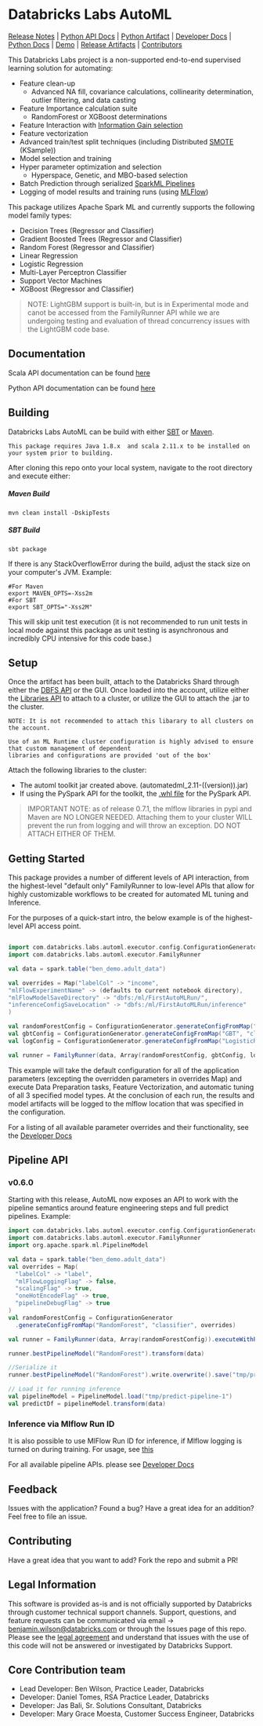 # Databricks Labs AutoML
[Release Notes](RELEASE_NOTES.md) |
[Python API Docs](python/docs/APIDOCs.md) |
[Python Artifact](python/dist/pyAutoML-0.1.0-py3-none-any.whl) |
[Developer Docs](APIDOCS.md) |
[Python Docs](python/docs/APIDOCs.md) |
[Demo](demos) |
[Release Artifacts](bin) |
[Contributors](#core-contribution-team)


This Databricks Labs project is a non-supported end-to-end supervised learning solution for automating:
* Feature clean-up 
    * Advanced NA fill, covariance calculations, collinearity determination, outlier filtering, and data casting
* Feature Importance calculation suite
    * RandomForest or XGBoost determinations
* Feature Interaction with [Information Gain selection](https://en.wikipedia.org/wiki/Kullback%E2%80%93Leibler_divergence)
* Feature vectorization
* Advanced train/test split techniques (including Distributed [SMOTE](https://en.wikipedia.org/wiki/Oversampling_and_undersampling_in_data_analysis#SMOTE) (KSample))
* Model selection and training
* Hyper parameter optimization and selection
    * Hyperspace, Genetic, and MBO-based selection
* Batch Prediction through serialized [SparkML Pipelines](https://spark.apache.org/docs/latest/ml-pipeline.html)
* Logging of model results and training runs (using [MLFlow](https://mlflow.org))

This package utilizes Apache Spark ML and currently supports the following model family types:

* Decision Trees (Regressor and Classifier)
* Gradient Boosted Trees (Regressor and Classifier)
* Random Forest (Regressor and Classifier)
* Linear Regression
* Logistic Regression
* Multi-Layer Perceptron Classifier
* Support Vector Machines
* XGBoost (Regressor and Classifier)

> NOTE: LightGBM support is built-in, but is in Experimental mode and canot be accessed from the FamilyRunner API 
> while we are undergoing testing and evaluation of thread concurrency issues with the LightGBM code base.

## Documentation

Scala API documentation can be found [here](APIDOCS.md)

Python API documentation can be found [here](python/docs/APIDOCs.md) 


## Building

Databricks Labs AutoML can be build with either [SBT](https://www.scala-sbt.org/) or [Maven](https://maven.apache.org/).

```text
This package requires Java 1.8.x  and scala 2.11.x to be installed on your system prior to building.
```

After cloning this repo onto your local system, navigate to the root directory and execute either:

##### Maven Build
```sbtshell
mvn clean install -DskipTests
```

##### SBT Build
```sbtshell
sbt package
```
If there is any StackOverflowError during the build, adjust the stack size on your computer's JVM. Example:
```sbtshell
#For Maven
export MAVEN_OPTS=-Xss2m
#For SBT
export SBT_OPTS="-Xss2M"
```


This will skip unit test execution (it is not recommended to run unit tests in local mode against this package as unit testing is asynchronous and incredibly CPU intensive for this code base.)


## Setup

Once the artifact has been built, attach to the Databricks Shard through either the [DBFS API](https://docs.databricks.com/api/latest/dbfs.html) or the GUI.  Once loaded into the account, utilize either the [Libraries API](https://docs.databricks.com/api/latest/libraries.html#install) to attach to a cluster, or utilize the GUI to attach the .jar to the cluster.

```text
NOTE: It is not recommended to attach this libarary to all clusters on the account.  

Use of an ML Runtime cluster configuration is highly advised to ensure that custom management of dependent 
libraries and configurations are provided 'out of the box'

```

Attach the following libraries to the cluster:
* The automl toolkit jar created above. (automatedml_2.11-((version)).jar)
* If using the PySpark API for the toolkit, the [.whl file](python/docs/APIDOCs.md#Setup) for the PySpark API.

> IMPORTANT NOTE: as of release 0.7.1, the mlflow libraries in pypi and Maven are NO LONGER NEEDED.  Attaching them
> to your cluster WILL prevent the run from logging and will throw an exception.  DO NOT ATTACH EITHER OF THEM.

## Getting Started

This package provides a number of different levels of API interaction, from the highest-level "default only" FamilyRunner to low-level APIs that allow for highly customizable workflows to be created for automated ML tuning and Inference.

For the purposes of a quick-start intro, the below example is of the highest-level API access point.

```scala

import com.databricks.labs.automl.executor.config.ConfigurationGenerator
import com.databricks.labs.automl.executor.FamilyRunner

val data = spark.table("ben_demo.adult_data")

val overrides = Map("labelCol" -> "income",
"mlFlowExperimentName" -> (defaults to current notebook directory),
"mlFlowModelSaveDirectory" -> "dbfs:/ml/FirstAutoMLRun/",
"inferenceConfigSaveLocation" -> "dbfs:/ml/FirstAutoMLRun/inference"
)

val randomForestConfig = ConfigurationGenerator.generateConfigFromMap("RandomForest", "classifier", overrides)
val gbtConfig = ConfigurationGenerator.generateConfigFromMap("GBT", "classifier", overrides)
val logConfig = ConfigurationGenerator.generateConfigFromMap("LogisticRegression", "classifier", overrides)

val runner = FamilyRunner(data, Array(randomForestConfig, gbtConfig, logConfig)).execute()
```
This example will take the default configuration for all of the application parameters (excepting the overridden parameters in overrides Map) and execute Data Preparation tasks, Feature Vectorization, and automatic tuning of all 3 specified model types.  At the conclusion of each run, the results and model artifacts will be logged to the mlflow location that was specified in the configuration.

For a listing of all available parameter overrides and their functionality, see the [Developer Docs](APIDOCS.md)

## Pipeline API
### v0.6.0
Starting with this release, AutoML now exposes an API to work with the pipeline semantics around 
feature engineering steps and full predict pipelines. Example: 

```scala
import com.databricks.labs.automl.executor.config.ConfigurationGenerator
import com.databricks.labs.automl.executor.FamilyRunner
import org.apache.spark.ml.PipelineModel

val data = spark.table("ben_demo.adult_data")
val overrides = Map(
  "labelCol" -> "label", 
  "mlFlowLoggingFlag" -> false,
  "scalingFlag" -> true, 
  "oneHotEncodeFlag" -> true,
  "pipelineDebugFlag" -> true
)
val randomForestConfig = ConfigurationGenerator
  .generateConfigFromMap("RandomForest", "classifier", overrides)

val runner = FamilyRunner(data, Array(randomForestConfig)).executeWithPipeline()

runner.bestPipelineModel("RandomForest").transform(data)

//Serialize it
runner.bestPipelineModel("RandomForest").write.overwrite().save("tmp/predict-pipeline-1")

// Load it for running inference
val pipelineModel = PipelineModel.load("tmp/predict-pipeline-1")
val predictDf = pipelineModel.transform(data)
```
### Inference via Mlflow Run ID
It is also possible to use MlFlow Run ID for inference, if Mlflow logging is turned on during training.
For usage, see [this](PIPELINE_API_DOCS.md#running-inference-pipeline-directly-against-an-mlflow-run-id-since-v061)

For all available pipeline APIs. please see [Developer Docs](PIPELINE_API_DOCS.md)

## Feedback

Issues with the application?  Found a bug?  Have a great idea for an addition?
Feel free to file an issue.

## Contributing
Have a great idea that you want to add?  Fork the repo and submit a PR!

## Legal Information
This software is provided as-is and is not officially supported by Databricks through customer technical support channels.
Support, questions, and feature requests can be communicated via email -> benjamin.wilson@databricks.com or through the Issues page of this repo.
Please see the [legal agreement](LICENSE.txt) and understand that issues with the use of this code will not be answered or investigated by Databricks Support.  

## Core Contribution team
* Lead Developer: Ben Wilson, Practice Leader, Databricks
* Developer: Daniel Tomes, RSA Practice Leader, Databricks
* Developer: Jas Bali, Sr. Solutions Consultant, Databricks
* Developer: Mary Grace Moesta, Customer Success Engineer, Databricks

